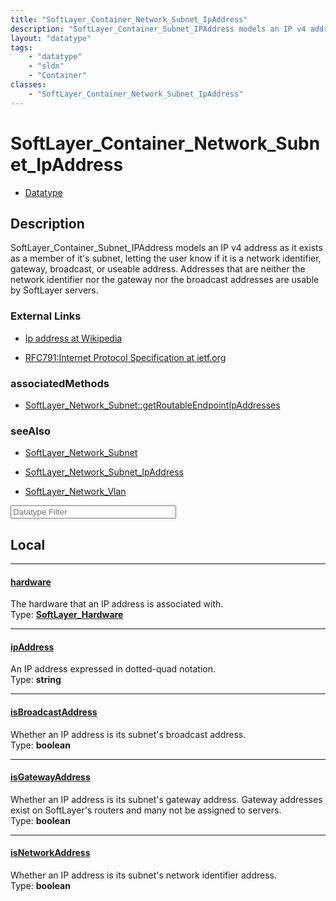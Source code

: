 ```yaml
---
title: "SoftLayer_Container_Network_Subnet_IpAddress"
description: "SoftLayer_Container_Subnet_IPAddress models an IP v4 address as it exists as a member of it's subnet, letting the user k... "
layout: "datatype"
tags:
    - "datatype"
    - "sldn"
    - "Container"
classes:
    - "SoftLayer_Container_Network_Subnet_IpAddress"
---
```


# SoftLayer_Container_Network_Subnet_IpAddress
<div id='service-datatype'>
    <ul id='sldn-reference-tabs'>
        <li id='datatype'> <a href='/reference/datatypes/SoftLayer_Container_Network_Subnet_IpAddress' >Datatype</a></li>
    </ul>
</div>

## Description 
SoftLayer_Container_Subnet_IPAddress models an IP v4 address as it exists as a member of it's subnet, letting the user know if it is a network identifier, gateway, broadcast, or useable address. Addresses that are neither the network identifier nor the gateway nor the broadcast addresses are usable by SoftLayer servers. 

### External Links


* [Ip address at Wikipedia](http://en.wikipedia.org/wiki/Ip_address)


* [RFC791:Internet Protocol Specification at ietf.org](http://tools.ietf.org/html/rfc791)



### associatedMethods

*  [SoftLayer_Network_Subnet::getRoutableEndpointIpAddresses](/reference/services/SoftLayer_Network_Subnet/getRoutableEndpointIpAddresses )



### seeAlso

* [SoftLayer_Network_Subnet](/reference/services/SoftLayer_Network_Subnet )


* [SoftLayer_Network_Subnet_IpAddress](/reference/services/SoftLayer_Network_Subnet_IpAddress )


* [SoftLayer_Network_Vlan](/reference/services/SoftLayer_Network_Vlan )




<!-- Filer BEGIN -->
<div class="view-filters">
        <div class="clearfix">
            <div class="search-input-box">
                <input placeholder="Datatype Filter" onkeyup="titleSearch(inputId='prop-input', divId='properties', elementClass='prop-row')" 
                    type="text" id="prop-input" value="" size="30" maxlength="128" class="form-text">
            </div>
        </div>
</div>
<!-- Filer END -->

<div id="properties" class="content">
<div id="localProperties" class="prop-content" >

## Local
<div class="prop-row">

-----
[hardware]: #hardware
#### [hardware]
The hardware that an IP address is associated with.  
<span class="type-label">Type: </span>**<a href='/reference/datatypes/SoftLayer_Hardware'>SoftLayer_Hardware </a>**


</div>
<div class="prop-row">

-----
[ipAddress]: #ipaddress
#### [ipAddress]
An IP address expressed in dotted-quad notation.  
<span class="type-label">Type: </span>**string**


</div>
<div class="prop-row">

-----
[isBroadcastAddress]: #isbroadcastaddress
#### [isBroadcastAddress]
Whether an IP address is its subnet's broadcast address.  
<span class="type-label">Type: </span>**boolean**


</div>
<div class="prop-row">

-----
[isGatewayAddress]: #isgatewayaddress
#### [isGatewayAddress]
Whether an IP address is its subnet's gateway address. Gateway addresses exist on SoftLayer's routers and many not be assigned to servers.  
<span class="type-label">Type: </span>**boolean**


</div>
<div class="prop-row">

-----
[isNetworkAddress]: #isnetworkaddress
#### [isNetworkAddress]
Whether an IP address is its subnet's network identifier address.  
<span class="type-label">Type: </span>**boolean**


</div>
</div>
<!-- LOCAL PROPERTY END -->

</div>


